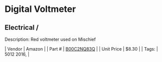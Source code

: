 # Digital Voltmeter
## Electrical / 
Description: 	Red voltmeter used on Mischief 

| Vendor | Amazon | 
| Part # | [B00C2NQ83Q](https://www.amazon.com/gp/product/B00C2NQ83Q/ref=oh_aui_detailpage_o06_s02?ie=UTF8&psc=1) | 
| Unit Price | $8.30 | 
| Tags: | 5012 2016,  | 
